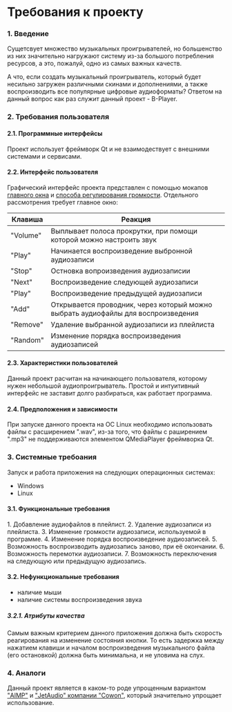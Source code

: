 # Требования к проекту
### 1\. Введение
Сущетсвует множество музыкальных проигрывателей, но большенство из них значительно нагружают систему из-за большого потребления ресурсов, а это, пожалуй, одно из самых важных качеств. 

А что, если создать музыкальный проигрыватель, который будет несильно загружен различными скинами и дополнениями, а также воспроизводить все популярные цифровые аудиоформаты? Ответом на данный вопрос как раз служит данный проект - B-Player.

### 2\. Требования пользователя
#### 2.1\. Программные интерфейсы
Проект использует фреймворк Qt и не взаимодествует с внешними системами и сервисами.
#### 2.2\. Интерфейс пользователя
Графический интерфейс проекта представлен с помощью мокапов [главного окна](https://raw.githubusercontent.com/steppbol/B-Player/master/docs/mockups/MainWindow.png) и [способа регулирования громкости](https://raw.githubusercontent.com/steppbol/B-Player/master/docs/mockups/MainWindow.png).
Отдельного рассмотрения требует главное окно:

Клавиша | Реакция
--- | ---
"Volume" | Выплывает полоса прокрутки, при помощи которой можно настроить звук
"Play" | Начинается воспроизведение выбронной аудиозаписи
"Stop" | Остновка вопроизведения аудиозаписии
"Next" | Воспроизведение следующей аудиозаписи
"Play" | Воспроизведение предыдущей аудиозаписи
"Add" | Открывается проводник, через который можно выбрать аудиофайлы для воспроизведения
"Remove" | Удаление выбранной аудиозаписи из плейлиста
"Random" | Изменение порядка воспроизведения аудиозаписей

#### 2.3\. Характеристики пользователей
Данный проект расчитан на начинающего пользователя, которому нужен небольшой аудиопроигрыватель. Простой и интуитивный интерфейс не заставит долго разбираться, как работает программа.
#### 2.4\. Предположения и зависимости
При запуске данного проекта на ОС Linux необходимо использовать файлы с расширением ".wav", из-за того, что файлы с раширением ".mp3" не поддерживаются элементом QMediaPlayer фреймворка Qt.
### 3\. Системные требоания
Запуск и работа приложения на следующих операционных системах:
* Windows
* Linux
#### 3.1\. Функциональные требования
  1\. Добавление аудиофайлов в плейлист.
  2\. Удаление аудиозаписи из плейлиста.
  3\. Изменение громкости аудиозаписи, используемой в программе.
  4\. Изменение порядка воспроизведение аудиозаписей.
  5\. Возможность воспроизводить аудиозапись заново, при её окончании.
  6\. Возможность перемотки аудиозаписи.
  7\. Возможность переключения на следующую или предыдущую аудиозапись.
#### 3.2\. Нефункциональные требования
* наличие мыши
* наличие системы воспроизведения звука
##### 3.2.1\. Атрибуты качества
Самым важным критерием данного приложения должна быть скорость реагирования на изменение состояния кнопки. То есть задержка между нажатием клавиши и началом воспроизведения музыкального файла (его остановкой) должна быть минимальна, и не уловима на слух.
### 4\. Аналоги
Данный проект является в каком-то роде упрощенным вариантом ["AIMP"](http://www.aimp.ru/) и ["JetAudio" компании "Cowon"](http://www.jetaudio.com/), который значительно упрощает использование.
